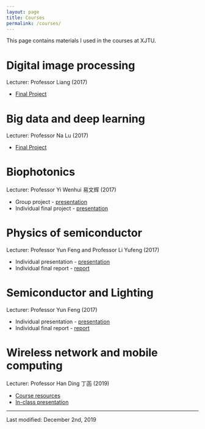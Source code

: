 ```yaml
---
layout: page
title: Courses
permalink: /courses/
---
```


This page contains materials I used in the courses at XJTU. 

# Digital image processing
Lecturer: Professor Liang (2017)
- [Final Project](https://github.com/marchputt/courses/tree/master/2017-dip)

# Big data and deep learning 
Lecturer: Professor Na Lu (2017)
- [Final Project](https://github.com/marchputt/courses/tree/master/2017-bddl)

# Biophotonics 
Lecturer: Professor Yi Wenhui 易文辉 (2017)
- Group project - [presentation](https://github.com/marchputt/courses/blob/master/2017-biophotonics/rna-transcription-translation-and-protein-synthesis.pdf)
- Individual final project - [presentation](https://github.com/marchputt/courses/blob/master/2017-biophotonics/Biosensor-pulse-oximeter-licensed.pdf)

# Physics of semiconductor
Lecturer: Professor Yun Feng and Professor Li Yufeng (2017)
- Individual presentation - [presentation](https://github.com/marchputt/courses/blob/master/2017-physics-semiconductor/presentation/pargorn-puttapirat-degradation-of-solar-cell-licensed.pdf)
- Individual final report - [report](https://github.com/marchputt/courses/blob/master/2017-physics-semiconductor/report/v3-1_Formatted_Degradation-of-solar-cells_PargornPUTTAPIRAT_3117999011-licensed.pdf)

# Semiconductor and Lighting 
Lecturer: Professor Yun Feng (2017)
- Individual presentation - [presentation](https://github.com/marchputt/courses/blob/master/2017-semiconductor-lighting/final-presentation/pargorn-puttapirat-amoled-final-presentation.pdf)
- Individual final report - [report](https://github.com/marchputt/courses/blob/master/2017-semiconductor-lighting/final-report/v3-1_Formatted_SL_FinalReport_PargornPuttapirat_3117999011-licensed.pdf)

# Wireless network and mobile computing 
Lecturer: Professor Han Ding 丁菡 (2019)
- [Course resources](https://github.com/marchputt/courses/tree/master/2019-wnmb)
- [In-class presentation](https://github.com/marchputt/courses/blob/master/2019-wnmb/presentation-duet.pdf)

---

Last modified: December 2nd, 2019
